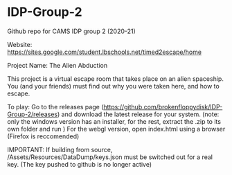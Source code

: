 # IDP-Group-2
Github repo for CAMS IDP group 2 (2020-21)

Website: https://sites.google.com/student.lbschools.net/timed2escape/home

Project Name: The Alien Abduction

This project is a virtual escape room that takes place on an alien spaceship. You (and your friends) must find out why you were taken here, and how to escape.

To play:
Go to the releases page (https://github.com/brokenfloppydisk/IDP-Group-2/releases) and download the latest release for your system. 
(note: only the windows version has an installer, for the rest, extract the .zip to its own folder and run )
For the webgl version, open index.html using a browser (Firefox is reccomended)

IMPORTANT:
If building from source, /Assets/Resources/DataDump/keys.json must be switched out for a real key. (The key pushed to github is no longer active)